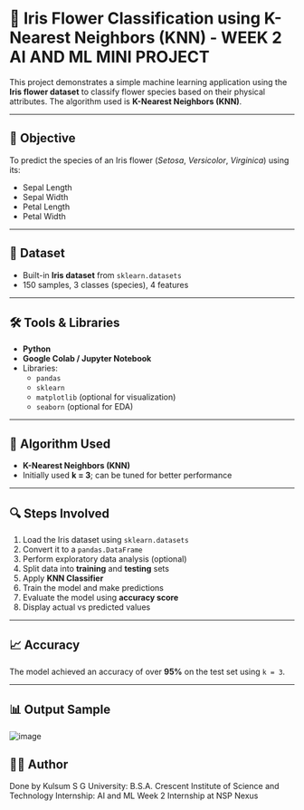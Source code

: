 # 🌸 Iris Flower Classification using K-Nearest Neighbors (KNN) - WEEK 2 AI AND ML MINI PROJECT 

This project demonstrates a simple machine learning application using the **Iris flower dataset** to classify flower species based on their physical attributes. The algorithm used is **K-Nearest Neighbors (KNN)**.

---

## 📌 Objective

To predict the species of an Iris flower (*Setosa*, *Versicolor*, *Virginica*) using its:
- Sepal Length
- Sepal Width
- Petal Length
- Petal Width

---

## 📂 Dataset

- Built-in **Iris dataset** from `sklearn.datasets`
- 150 samples, 3 classes (species), 4 features

---

## 🛠 Tools & Libraries

- **Python**
- **Google Colab / Jupyter Notebook**
- Libraries:
  - `pandas`
  - `sklearn`
  - `matplotlib` (optional for visualization)
  - `seaborn` (optional for EDA)

---

## 🧠 Algorithm Used

- **K-Nearest Neighbors (KNN)**
- Initially used **k = 3**; can be tuned for better performance

---

## 🔍 Steps Involved

1. Load the Iris dataset using `sklearn.datasets`
2. Convert it to a `pandas.DataFrame`
3. Perform exploratory data analysis (optional)
4. Split data into **training** and **testing** sets
5. Apply **KNN Classifier**
6. Train the model and make predictions
7. Evaluate the model using **accuracy score**
8. Display actual vs predicted values

---

## 📈 Accuracy

The model achieved an accuracy of over **95%** on the test set using `k = 3`.

---

## 📊 Output Sample

![image](https://github.com/user-attachments/assets/c1b54f26-0136-4e25-a984-94f083e75ae8)

## 🙋‍♀️ Author
Done by Kulsum S G
University: B.S.A. Crescent Institute of Science and Technology
Internship: AI and ML Week 2 Internship at NSP Nexus

